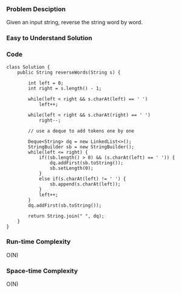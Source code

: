 ### Problem Desciption

Given an input string, reverse the string word by word.

### Easy to Understand Solution

### Code

```
class Solution {
    public String reverseWords(String s) {
        
        int left = 0;
        int right = s.length() - 1;
        
        while(left < right && s.charAt(left) == ' ')
            left++;
        
        while(left < right && s.charAt(right) == ' ')
            right--;
        
        // use a deque to add tokens one by one
        
        Deque<String> dq = new LinkedList<>();
        StringBuilder sb = new StringBuilder();
        while(left <= right) {
            if((sb.length() > 0) && (s.charAt(left) == ' ')) {
                dq.addFirst(sb.toString());
                sb.setLength(0);
            }
            else if(s.charAt(left) != ' ') {
                sb.append(s.charAt(left));
            }
            left++;
        }
        dq.addFirst(sb.toString());
        
        return String.join(" ", dq);
    }
}
```


### Run-time Complexity

O(N)

### Space-time Complexity
O(N)

